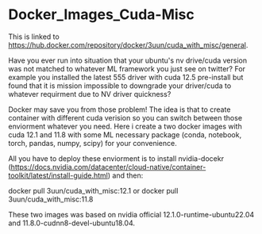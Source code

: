 # Docker_Images_Cuda-Misc

This is linked to https://hub.docker.com/repository/docker/3uun/cuda_with_misc/general.

Have you ever run into situation that your ubuntu's nv drive/cuda version was not matched to whatever ML framework you just see on twitter? For example you installed the latest 555 driver with cuda 12.5 pre-install but found that it is mission impossible to downgrade your driver/cuda to whatever requirment due to NV driver quickness? 

Docker may save you from those problem! The idea is that to create container with different cuda verision so you can switch between those enviorment whatever you need. Here i create a two docker images with cuda 12.1 and 11.8 with some ML necessary package (conda, notebook, torch, pandas, numpy, scipy) for your convenience.

All you have to deploy these enviorment is to install nvidia-docekr (https://docs.nvidia.com/datacenter/cloud-native/container-toolkit/latest/install-guide.html) and then: 

docker pull 3uun/cuda_with_misc:12.1 
or 
docker pull 3uun/cuda_with_misc:11.8

These two images was based on nvidia official 12.1.0-runtime-ubuntu22.04 and 11.8.0-cudnn8-devel-ubuntu18.04. 
